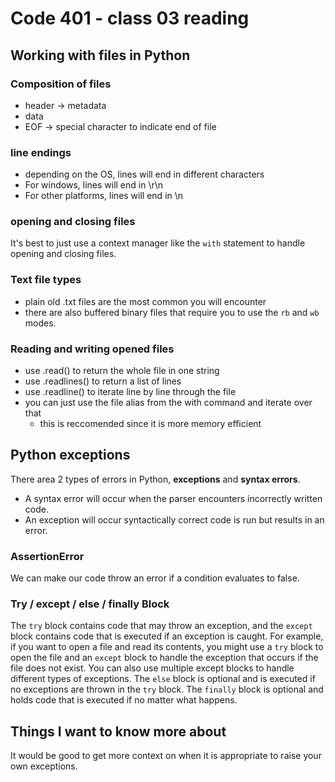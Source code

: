 # Code 401 - class 03 reading

## Working with files in Python

### Composition of files

- header -> metadata
- data
- EOF -> special character to indicate end of file

### line endings

- depending on the OS, lines will end in different characters
- For windows, lines will end in \r\n
- For other platforms, lines will end in \n

### opening and closing files

It's best to just use a context manager like the `with` statement to handle opening and closing files.

### Text file types

- plain old .txt files are the most common you will encounter
- there are also buffered binary files that require you to use the `rb` and `wb` modes.

### Reading and writing opened files

- use .read() to return the whole file in one string
- use .readlines() to return a list of lines
- use .readline() to iterate line by line through the file
- you can just use the file alias from the with command and iterate over that
  - this is reccomended since it is more memory efficient

## Python exceptions

There area 2 types of errors in Python, **exceptions** and **syntax errors**.

- A syntax error will occur when the parser encounters incorrectly written code.
- An exception will occur syntactically correct code is run but results in an error.

### AssertionError

We can make our code throw an error if a condition evaluates to false.

### Try / except / else / finally Block

The `try` block contains code that may throw an exception, and the `except` block contains code that is executed if an exception is caught. For example, if you want to open a file and read its contents, you might use a `try` block to open the file and an `except` block to handle the exception that occurs if the file does not exist. You can also use multiple except blocks to handle different types of exceptions. The `else` block is optional and is executed if no exceptions are thrown in the `try` block. The `finally` block is optional and holds code that is executed if no matter what happens.

## Things I want to know more about

It would be good to get more context on when it is appropriate to raise your own exceptions.